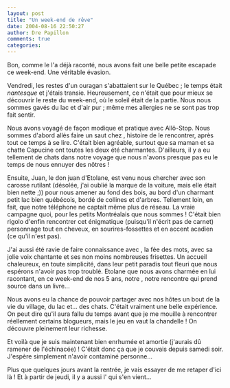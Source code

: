 ```yaml
---
layout: post
title: "Un week-end de rêve"
date: 2004-08-16 22:50:27
author: Dre Papillon
comments: true
categories: 
---
```



Bon, comme  le  l'a déjà raconté, nous avons fait une belle petite escapade ce week-end.  Une véritable évasion.

Vendredi, les restes d'un ouragan s'abattaient sur le Québec ; le temps était *nantesque* et j'étais transie.  Heureusement, ce n'était que pour mieux se découvrir le reste du week-end, où le soleil était de la partie.  Nous nous sommes gavés du lac et d'air pur ; même mes allergies ne se sont pas trop fait sentir.

Nous avons voyagé de façon modique et pratique avec Allô-Stop.  Nous sommes d'abord allés faire un saut chez , histoire de le rencontrer, après tout ce temps à se lire.  C'était bien agréable, surtout que sa maman et sa chatte Capucine ont toutes les deux été charmantes.  D'ailleurs, il y a eu tellement de chats dans notre voyage que nous n'avons presque pas eu le temps de nous ennuyer des nôtres !

Ensuite, Juan, le don juan d'Etolane, est venu nous chercher avec son carosse rutilant (désolée, j'ai oublié la marque de la voiture, mais elle était bien nette ;)) pour nous amener au fond des bois, au bord d'un charmant petit lac bien québécois, bordé de collines et d'arbres.  Tellement loin, en fait, que notre téléphone  ne captait même plus de réseau.  La vraie campagne quoi, pour les petits Montréalais que nous sommes !  C'était bien rigolo d'enfin rencontrer cet énigmatique (puisqu'il n'écrit pas de carnet) personnage tout en cheveux, en sourires-fossettes et en accent acadien (ce qu'il n'est pas).

J'ai aussi été ravie de faire connaissance avec , la fée des mots, avec sa jolie voix chantante et ses non moins nombreuses frisettes.  Un accueil chaleureux, en toute simplicité, dans leur petit paradis tout fleuri que nous espérons n'avoir pas trop troublé.  Etolane que nous avons charmée en lui racontant, en ce week-end de nos 5 ans, notre , notre rencontre qui prend source dans un livre... 

Nous avons eu la chance de pouvoir partager avec nos hôtes un bout de la vie du village, du lac et... des chats.  C'était vraiment une belle expérience.  On peut dire qu'il aura fallu du temps avant que je me mouille à rencontrer réellement certains blogueurs, mais le jeu en vaut la chandelle !  On découvre pleinement leur richesse.

Et voilà que je suis maintenant bien enrhumée et amortie (j'aurais dû ramener de l'échinacée) !  C'était donc ça que je couvais depuis samedi soir.  J'espère simplement n'avoir contaminé personne...

Plus que quelques jours avant la rentrée, je vais essayer de me retaper d'ici là !  Et à partir de jeudi, il y a aussi l' qui s'en vient...